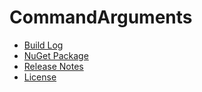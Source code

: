 # CommandArguments
- [Build Log](https://ci.appveyor.com/project/skthomasjr/CommandArguments)
- [NuGet Package](https://www.nuget.org/packages/CommandArguments)
- [Release Notes](https://github.com/skthomasjr/CommandArguments/releases)
- [License](LICENSE.md)